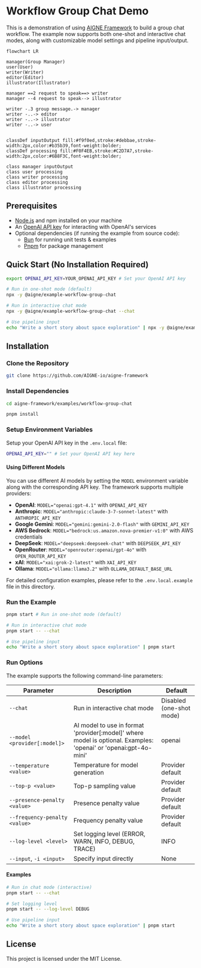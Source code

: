 # Workflow Group Chat Demo

This is a demonstration of using [AIGNE Framework](https://github.com/AIGNE-io/aigne-framework) to build a group chat workflow. The example now supports both one-shot and interactive chat modes, along with customizable model settings and pipeline input/output.

```mermaid
flowchart LR

manager(Group Manager)
user(User)
writer(Writer)
editor(Editor)
illustrator(Illustrator)

manager ==2 request to speak==> writer
manager --4 request to speak--> illustrator

writer -.3 group message.-> manager
writer -..-> editor
writer -..-> illustrator
writer -..-> user


classDef inputOutput fill:#f9f0ed,stroke:#debbae,stroke-width:2px,color:#b35b39,font-weight:bolder;
classDef processing fill:#F0F4EB,stroke:#C2D7A7,stroke-width:2px,color:#6B8F3C,font-weight:bolder;

class manager inputOutput
class user processing
class writer processing
class editor processing
class illustrator processing
```

## Prerequisites

* [Node.js](https://nodejs.org) and npm installed on your machine
* An [OpenAI API key](https://platform.openai.com/api-keys) for interacting with OpenAI's services
* Optional dependencies (if running the example from source code):
  * [Bun](https://bun.sh) for running unit tests & examples
  * [Pnpm](https://pnpm.io) for package management

## Quick Start (No Installation Required)

```bash
export OPENAI_API_KEY=YOUR_OPENAI_API_KEY # Set your OpenAI API key

# Run in one-shot mode (default)
npx -y @aigne/example-workflow-group-chat

# Run in interactive chat mode
npx -y @aigne/example-workflow-group-chat --chat

# Use pipeline input
echo "Write a short story about space exploration" | npx -y @aigne/example-workflow-group-chat
```

## Installation

### Clone the Repository

```bash
git clone https://github.com/AIGNE-io/aigne-framework
```

### Install Dependencies

```bash
cd aigne-framework/examples/workflow-group-chat

pnpm install
```

### Setup Environment Variables

Setup your OpenAI API key in the `.env.local` file:

```bash
OPENAI_API_KEY="" # Set your OpenAI API key here
```

#### Using Different Models

You can use different AI models by setting the `MODEL` environment variable along with the corresponding API key. The framework supports multiple providers:

* **OpenAI**: `MODEL="openai:gpt-4.1"` with `OPENAI_API_KEY`
* **Anthropic**: `MODEL="anthropic:claude-3-7-sonnet-latest"` with `ANTHROPIC_API_KEY`
* **Google Gemini**: `MODEL="gemini:gemini-2.0-flash"` with `GEMINI_API_KEY`
* **AWS Bedrock**: `MODEL="bedrock:us.amazon.nova-premier-v1:0"` with AWS credentials
* **DeepSeek**: `MODEL="deepseek:deepseek-chat"` with `DEEPSEEK_API_KEY`
* **OpenRouter**: `MODEL="openrouter:openai/gpt-4o"` with `OPEN_ROUTER_API_KEY`
* **xAI**: `MODEL="xai:grok-2-latest"` with `XAI_API_KEY`
* **Ollama**: `MODEL="ollama:llama3.2"` with `OLLAMA_DEFAULT_BASE_URL`

For detailed configuration examples, please refer to the `.env.local.example` file in this directory.

### Run the Example

```bash
pnpm start # Run in one-shot mode (default)

# Run in interactive chat mode
pnpm start -- --chat

# Use pipeline input
echo "Write a short story about space exploration" | pnpm start
```

### Run Options

The example supports the following command-line parameters:

| Parameter | Description | Default |
|-----------|-------------|---------|
| `--chat` | Run in interactive chat mode | Disabled (one-shot mode) |
| `--model <provider[:model]>` | AI model to use in format 'provider\[:model]' where model is optional. Examples: 'openai' or 'openai:gpt-4o-mini' | openai |
| `--temperature <value>` | Temperature for model generation | Provider default |
| `--top-p <value>` | Top-p sampling value | Provider default |
| `--presence-penalty <value>` | Presence penalty value | Provider default |
| `--frequency-penalty <value>` | Frequency penalty value | Provider default |
| `--log-level <level>` | Set logging level (ERROR, WARN, INFO, DEBUG, TRACE) | INFO |
| `--input`, `-i <input>` | Specify input directly | None |

#### Examples

```bash
# Run in chat mode (interactive)
pnpm start -- --chat

# Set logging level
pnpm start -- --log-level DEBUG

# Use pipeline input
echo "Write a short story about space exploration" | pnpm start
```

## License

This project is licensed under the MIT License.
